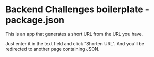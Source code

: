 # Backend Challenges boilerplate - package.json

This is an app that generates a short URL from the URL you have.

Just enter it in the text field and click "Shorten URL". And you'll be redirected to another page containing JSON.